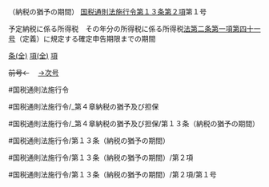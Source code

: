 （納税の猶予の期間）
[国税通則法施行令第１３条第２項](国税通則法施行＿令＿第１３条第２項)第１号

予定納税に係る所得税　その年分の所得税に係る所得税[法第二条第一項第四十一号](国税通則法＿＿＿＿＿第２条第１項第４１号)（定義）に規定する確定申告期限までの期間

[条(全)](国税通則法施行＿令＿第１３条_.md)    [項(全)](国税通則法施行＿令＿第１３条第２項_.md)    [項](国税通則法施行＿令＿第１３条第２項.md)

~~前号←~~　  [→次号](国税通則法施行＿令＿第１３条第２項第２号.md)

#国税通則法施行令

#国税通則法施行令/_第４章納税の猶予及び担保

#国税通則法施行令/_第４章納税の猶予及び担保/第１３条（納税の猶予の期間）

#国税通則法施行令/第１３条（納税の猶予の期間）

#国税通則法施行令/第１３条（納税の猶予の期間）/第２項

#国税通則法施行令/第１３条（納税の猶予の期間）/第２項/第１号

